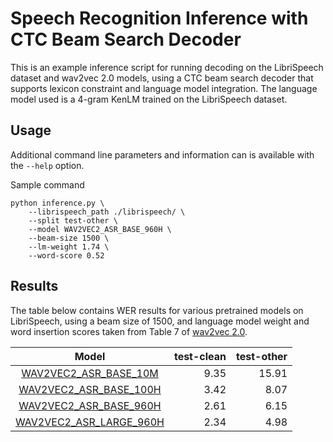 # Speech Recognition Inference with CTC Beam Search Decoder

This is an example inference script for running decoding on the LibriSpeech dataset and wav2vec 2.0 models, using a CTC beam search decoder that supports lexicon constraint and language model integration. The language model used is a 4-gram KenLM trained on the LibriSpeech dataset.

## Usage
Additional command line parameters and information can is available with the `--help` option.

Sample command

```
python inference.py \
    --librispeech_path ./librispeech/ \
    --split test-other \
    --model WAV2VEC2_ASR_BASE_960H \
    --beam-size 1500 \
    --lm-weight 1.74 \
    --word-score 0.52
```

## Results
The table below contains WER results for various pretrained models on LibriSpeech, using a beam size of 1500, and language model weight and word insertion scores taken from Table 7 of [wav2vec 2.0](https://arxiv.org/pdf/2006.11477.pdf).

|                                                                                            Model | test-clean | test-other |
|:------------------------------------------------------------------------------------------------:|-----------:|-----------:|
| [WAV2VEC2_ASR_BASE_10M](https://pytorch.org/audio/main/pipelines.html#wav2vec2-asr-base-10m)     |        9.35|       15.91|
| [WAV2VEC2_ASR_BASE_100H](https://pytorch.org/audio/main/pipelines.html#wav2vec2-asr-base-100h)   |        3.42|        8.07|
| [WAV2VEC2_ASR_BASE_960H](https://pytorch.org/audio/main/pipelines.html#wav2vec2-asr-base-960h)   |        2.61|        6.15|
| [WAV2VEC2_ASR_LARGE_960H](https://pytorch.org/audio/main/pipelines.html#wav2vec2-asr-large-960h) |        2.34|        4.98|
